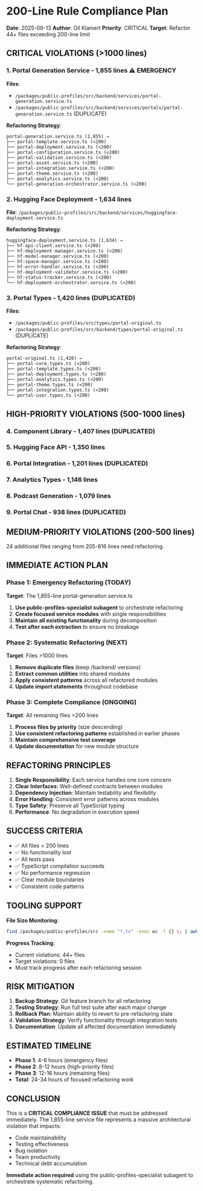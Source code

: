 # 200-Line Rule Compliance Plan

**Date**: 2025-09-13
**Author**: Gil Klainert
**Priority**: CRITICAL
**Target**: Refactor 44+ files exceeding 200-line limit

## CRITICAL VIOLATIONS (>1000 lines)

### 1. Portal Generation Service - 1,855 lines ⚠️ EMERGENCY
**Files**:
- `/packages/public-profiles/src/backend/services/portal-generation.service.ts`
- `/packages/public-profiles/src/backend/services/portals/portal-generation.service.ts` (DUPLICATE)

**Refactoring Strategy**:
```
portal-generation.service.ts (1,855) →
├── portal-template.service.ts (<200)
├── portal-deployment.service.ts (<200)
├── portal-configuration.service.ts (<200)
├── portal-validation.service.ts (<200)
├── portal-asset.service.ts (<200)
├── portal-integration.service.ts (<200)
├── portal-theme.service.ts (<200)
├── portal-analytics.service.ts (<200)
└── portal-generation-orchestrator.service.ts (<200)
```

### 2. Hugging Face Deployment - 1,634 lines
**File**: `/packages/public-profiles/src/backend/services/huggingface-deployment.service.ts`

**Refactoring Strategy**:
```
huggingface-deployment.service.ts (1,634) →
├── hf-api-client.service.ts (<200)
├── hf-deployment-manager.service.ts (<200)
├── hf-model-manager.service.ts (<200)
├── hf-space-manager.service.ts (<200)
├── hf-error-handler.service.ts (<200)
├── hf-deployment-validator.service.ts (<200)
├── hf-status-tracker.service.ts (<200)
└── hf-deployment-orchestrator.service.ts (<200)
```

### 3. Portal Types - 1,420 lines (DUPLICATED)
**Files**:
- `/packages/public-profiles/src/types/portal-original.ts`
- `/packages/public-profiles/src/backend/types/portal-original.ts` (DUPLICATE)

**Refactoring Strategy**:
```
portal-original.ts (1,420) →
├── portal-core.types.ts (<200)
├── portal-template.types.ts (<200)
├── portal-deployment.types.ts (<200)
├── portal-analytics.types.ts (<200)
├── portal-theme.types.ts (<200)
├── portal-integration.types.ts (<200)
└── portal-user.types.ts (<200)
```

## HIGH-PRIORITY VIOLATIONS (500-1000 lines)

### 4. Component Library - 1,407 lines (DUPLICATED)
### 5. Hugging Face API - 1,350 lines
### 6. Portal Integration - 1,201 lines (DUPLICATED)
### 7. Analytics Types - 1,146 lines
### 8. Podcast Generation - 1,079 lines
### 9. Portal Chat - 938 lines (DUPLICATED)

## MEDIUM-PRIORITY VIOLATIONS (200-500 lines)

24 additional files ranging from 205-816 lines need refactoring.

## IMMEDIATE ACTION PLAN

### Phase 1: Emergency Refactoring (TODAY)
**Target**: The 1,855-line portal-generation.service.ts

1. **Use public-profiles-specialist subagent** to orchestrate refactoring
2. **Create focused service modules** with single responsibilities
3. **Maintain all existing functionality** during decomposition
4. **Test after each extraction** to ensure no breakage

### Phase 2: Systematic Refactoring (NEXT)
**Target**: Files >1000 lines

1. **Remove duplicate files** (keep /backend/ versions)
2. **Extract common utilities** into shared modules
3. **Apply consistent patterns** across all refactored modules
4. **Update import statements** throughout codebase

### Phase 3: Complete Compliance (ONGOING)
**Target**: All remaining files >200 lines

1. **Process files by priority** (size descending)
2. **Use consistent refactoring patterns** established in earlier phases
3. **Maintain comprehensive test coverage**
4. **Update documentation** for new module structure

## REFACTORING PRINCIPLES

1. **Single Responsibility**: Each service handles one core concern
2. **Clear Interfaces**: Well-defined contracts between modules
3. **Dependency Injection**: Maintain testability and flexibility
4. **Error Handling**: Consistent error patterns across modules
5. **Type Safety**: Preserve all TypeScript typing
6. **Performance**: No degradation in execution speed

## SUCCESS CRITERIA

- ✅ All files < 200 lines
- ✅ No functionality lost
- ✅ All tests pass
- ✅ TypeScript compilation succeeds
- ✅ No performance regression
- ✅ Clear module boundaries
- ✅ Consistent code patterns

## TOOLING SUPPORT

**File Size Monitoring**:
```bash
find /packages/public-profiles/src -name "*.ts" -exec wc -l {} \; | awk '$1 > 200 {print $0}' | sort -nr
```

**Progress Tracking**:
- Current violations: 44+ files
- Target violations: 0 files
- Must track progress after each refactoring session

## RISK MITIGATION

1. **Backup Strategy**: Git feature branch for all refactoring
2. **Testing Strategy**: Run full test suite after each major change
3. **Rollback Plan**: Maintain ability to revert to pre-refactoring state
4. **Validation Strategy**: Verify functionality through integration tests
5. **Documentation**: Update all affected documentation immediately

## ESTIMATED TIMELINE

- **Phase 1**: 4-6 hours (emergency files)
- **Phase 2**: 8-12 hours (high-priority files)
- **Phase 3**: 12-16 hours (remaining files)
- **Total**: 24-34 hours of focused refactoring work

## CONCLUSION

This is a **CRITICAL COMPLIANCE ISSUE** that must be addressed immediately. The 1,855-line service file represents a massive architectural violation that impacts:

- Code maintainability
- Testing effectiveness
- Bug isolation
- Team productivity
- Technical debt accumulation

**Immediate action required** using the public-profiles-specialist subagent to orchestrate systematic refactoring.